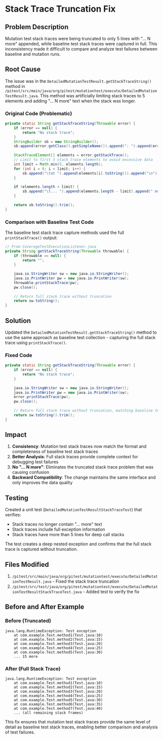 # Stack Trace Truncation Fix

## Problem Description

Mutation test stack traces were being truncated to only 5 lines with "... N more" appended, while baseline test stack traces were captured in full. This inconsistency made it difficult to compare and analyze test failures between baseline and mutation runs.

## Root Cause

The issue was in the `DetailedMutationTestResult.getStackTraceString()` method in `/pitest/src/main/java/org/pitest/mutationtest/execute/DetailedMutationTestResult.java`. This method was artificially limiting stack traces to 5 elements and adding "... N more" text when the stack was longer.

### Original Code (Problematic)

```java
private static String getStackTraceString(Throwable error) {
    if (error == null) {
        return "No stack trace";
    }
    StringBuilder sb = new StringBuilder();
    sb.append(error.getClass().getSimpleName()).append(": ").append(error.getMessage()).append("\n");
    
    StackTraceElement[] elements = error.getStackTrace();
    // Limit to first 5 stack trace elements to avoid excessive data
    int limit = Math.min(5, elements.length);
    for (int i = 0; i < limit; i++) {
        sb.append("\tat ").append(elements[i].toString()).append("\n");
    }
    
    if (elements.length > limit) {
        sb.append("\t... ").append(elements.length - limit).append(" more\n");
    }
    
    return sb.toString().trim();
}
```

### Comparison with Baseline Test Code

The baseline test stack trace capture methods used the full `printStackTrace()` output:

```java
// From CoverageTestExecutionListener.java
private String getStackTraceString(Throwable throwable) {
    if (throwable == null) {
        return "";
    }
    
    java.io.StringWriter sw = new java.io.StringWriter();
    java.io.PrintWriter pw = new java.io.PrintWriter(sw);
    throwable.printStackTrace(pw);
    pw.close();
    
    // Return full stack trace without truncation
    return sw.toString();
}
```

## Solution

Updated the `DetailedMutationTestResult.getStackTraceString()` method to use the same approach as baseline test collection - capturing the full stack trace using `printStackTrace()`.

### Fixed Code

```java
private static String getStackTraceString(Throwable error) {
    if (error == null) {
        return "No stack trace";
    }
    
    java.io.StringWriter sw = new java.io.StringWriter();
    java.io.PrintWriter pw = new java.io.PrintWriter(sw);
    error.printStackTrace(pw);
    pw.close();
    
    // Return full stack trace without truncation, matching baseline test behavior
    return sw.toString().trim();
}
```

## Impact

1. **Consistency**: Mutation test stack traces now match the format and completeness of baseline test stack traces
2. **Better Analysis**: Full stack traces provide complete context for debugging test failures
3. **No "... N more"**: Eliminates the truncated stack trace problem that was causing confusion
4. **Backward Compatibility**: The change maintains the same interface and only improves the data quality

## Testing

Created a unit test (`DetailedMutationTestResultStackTraceTest`) that verifies:
- Stack traces no longer contain "... more" text
- Stack traces include full exception information
- Stack traces have more than 5 lines for deep call stacks

The test creates a deep nested exception and confirms that the full stack trace is captured without truncation.

## Files Modified

1. `/pitest/src/main/java/org/pitest/mutationtest/execute/DetailedMutationTestResult.java` - Fixed the stack trace truncation
2. `/pitest/src/test/java/org/pitest/mutationtest/execute/DetailedMutationTestResultStackTraceTest.java` - Added test to verify the fix

## Before and After Example

### Before (Truncated)
```
java.lang.RuntimeException: Test exception
	at com.example.Test.method1(Test.java:10)
	at com.example.Test.method2(Test.java:15)
	at com.example.Test.method3(Test.java:20)
	at com.example.Test.method4(Test.java:25)
	at com.example.Test.method5(Test.java:30)
	... 15 more
```

### After (Full Stack Trace)
```
java.lang.RuntimeException: Test exception
	at com.example.Test.method1(Test.java:10)
	at com.example.Test.method2(Test.java:15)
	at com.example.Test.method3(Test.java:20)
	at com.example.Test.method4(Test.java:25)
	at com.example.Test.method5(Test.java:30)
	at com.example.Test.method6(Test.java:35)
	at com.example.Test.method7(Test.java:40)
	... (all remaining stack frames)
```

This fix ensures that mutation test stack traces provide the same level of detail as baseline test stack traces, enabling better comparison and analysis of test failures.
